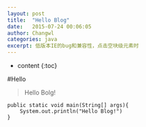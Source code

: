 ```yaml
---
layout: post
title:  "Hello Blog"
date:   2015-07-24 00:06:05
author: Changwl
categories: java
excerpt: 低版本IE的bug和兼容性，点击空块级元素时
---
```


* content
{:toc}

#Hello
    
> Hello Bolg!

	public static void main(String[] args){
		System.out.println("Hello Blog!")
	}